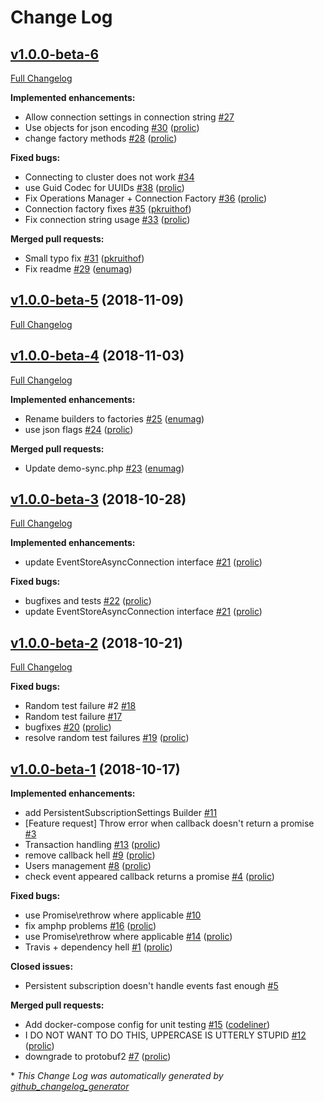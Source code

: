 # Change Log

## [v1.0.0-beta-6](https://github.com/prooph/event-store-client/tree/v1.0.0-beta-6)

[Full Changelog](https://github.com/prooph/event-store-client/compare/v1.0.0-beta-5...v1.0.0-beta-6)

**Implemented enhancements:**

- Allow connection settings in connection string [\#27](https://github.com/prooph/event-store-client/issues/27)
- Use objects for json encoding [\#30](https://github.com/prooph/event-store-client/pull/30) ([prolic](https://github.com/prolic))
- change factory methods [\#28](https://github.com/prooph/event-store-client/pull/28) ([prolic](https://github.com/prolic))

**Fixed bugs:**

- Connecting to cluster does not work [\#34](https://github.com/prooph/event-store-client/issues/34)
- use Guid Codec for UUIDs [\#38](https://github.com/prooph/event-store-client/pull/38) ([prolic](https://github.com/prolic))
- Fix Operations Manager + Connection Factory [\#36](https://github.com/prooph/event-store-client/pull/36) ([prolic](https://github.com/prolic))
- Connection factory fixes [\#35](https://github.com/prooph/event-store-client/pull/35) ([pkruithof](https://github.com/pkruithof))
- Fix connection string usage [\#33](https://github.com/prooph/event-store-client/pull/33) ([prolic](https://github.com/prolic))

**Merged pull requests:**

- Small typo fix [\#31](https://github.com/prooph/event-store-client/pull/31) ([pkruithof](https://github.com/pkruithof))
- Fix readme [\#29](https://github.com/prooph/event-store-client/pull/29) ([enumag](https://github.com/enumag))

## [v1.0.0-beta-5](https://github.com/prooph/event-store-client/tree/v1.0.0-beta-5) (2018-11-09)
[Full Changelog](https://github.com/prooph/event-store-client/compare/v1.0.0-beta-4...v1.0.0-beta-5)

## [v1.0.0-beta-4](https://github.com/prooph/event-store-client/tree/v1.0.0-beta-4) (2018-11-03)
[Full Changelog](https://github.com/prooph/event-store-client/compare/v1.0.0-beta-3...v1.0.0-beta-4)

**Implemented enhancements:**

- Rename builders to factories [\#25](https://github.com/prooph/event-store-client/pull/25) ([enumag](https://github.com/enumag))
- use json flags [\#24](https://github.com/prooph/event-store-client/pull/24) ([prolic](https://github.com/prolic))

**Merged pull requests:**

- Update demo-sync.php [\#23](https://github.com/prooph/event-store-client/pull/23) ([enumag](https://github.com/enumag))

## [v1.0.0-beta-3](https://github.com/prooph/event-store-client/tree/v1.0.0-beta-3) (2018-10-28)
[Full Changelog](https://github.com/prooph/event-store-client/compare/v1.0.0-beta-2...v1.0.0-beta-3)

**Implemented enhancements:**

-  update EventStoreAsyncConnection interface  [\#21](https://github.com/prooph/event-store-client/pull/21) ([prolic](https://github.com/prolic))

**Fixed bugs:**

- bugfixes and tests [\#22](https://github.com/prooph/event-store-client/pull/22) ([prolic](https://github.com/prolic))
-  update EventStoreAsyncConnection interface  [\#21](https://github.com/prooph/event-store-client/pull/21) ([prolic](https://github.com/prolic))

## [v1.0.0-beta-2](https://github.com/prooph/event-store-client/tree/v1.0.0-beta-2) (2018-10-21)
[Full Changelog](https://github.com/prooph/event-store-client/compare/v1.0.0-beta-1...v1.0.0-beta-2)

**Fixed bugs:**

- Random test failure \#2 [\#18](https://github.com/prooph/event-store-client/issues/18)
- Random test failure [\#17](https://github.com/prooph/event-store-client/issues/17)
- bugfixes [\#20](https://github.com/prooph/event-store-client/pull/20) ([prolic](https://github.com/prolic))
- resolve random test failures [\#19](https://github.com/prooph/event-store-client/pull/19) ([prolic](https://github.com/prolic))

## [v1.0.0-beta-1](https://github.com/prooph/event-store-client/tree/v1.0.0-beta-1) (2018-10-17)
**Implemented enhancements:**

- add PersistentSubscriptionSettings Builder [\#11](https://github.com/prooph/event-store-client/issues/11)
- \[Feature request\] Throw error when callback doesn't return a promise [\#3](https://github.com/prooph/event-store-client/issues/3)
- Transaction handling [\#13](https://github.com/prooph/event-store-client/pull/13) ([prolic](https://github.com/prolic))
- remove callback hell [\#9](https://github.com/prooph/event-store-client/pull/9) ([prolic](https://github.com/prolic))
- Users management [\#8](https://github.com/prooph/event-store-client/pull/8) ([prolic](https://github.com/prolic))
- check event appeared callback returns a promise [\#4](https://github.com/prooph/event-store-client/pull/4) ([prolic](https://github.com/prolic))

**Fixed bugs:**

- use Promise\rethrow where applicable [\#10](https://github.com/prooph/event-store-client/issues/10)
- fix amphp problems [\#16](https://github.com/prooph/event-store-client/pull/16) ([prolic](https://github.com/prolic))
- use Promise\rethrow where applicable [\#14](https://github.com/prooph/event-store-client/pull/14) ([prolic](https://github.com/prolic))
- Travis + dependency hell [\#1](https://github.com/prooph/event-store-client/pull/1) ([prolic](https://github.com/prolic))

**Closed issues:**

- Persistent subscription doesn't handle events fast enough [\#5](https://github.com/prooph/event-store-client/issues/5)

**Merged pull requests:**

- Add docker-compose config for unit testing [\#15](https://github.com/prooph/event-store-client/pull/15) ([codeliner](https://github.com/codeliner))
- I DO NOT WANT TO DO THIS, UPPERCASE IS UTTERLY STUPID [\#12](https://github.com/prooph/event-store-client/pull/12) ([prolic](https://github.com/prolic))
- downgrade to protobuf2 [\#7](https://github.com/prooph/event-store-client/pull/7) ([prolic](https://github.com/prolic))



\* *This Change Log was automatically generated by [github_changelog_generator](https://github.com/skywinder/Github-Changelog-Generator)*
